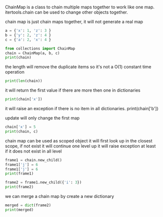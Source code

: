 ChainMap is a class to chain multiple maps together to work like one map.
itertools.chain can be used to change other objects together.


chain map is just chain maps together, it will not generate a real map
```python
a = {'x': 1, 'z': 3 }
b = {'y': 2, 'z': 4 }
c = {'a': 2, 'x': 4 }

from collections import ChainMap
chain = ChainMap(a, b, c)
print(chain)


```

the length will remove the duplicate items
so it's not a O(1) constant time operation
```python
print(len(chain))


```

it will return the first value if there are more then one in dictionaries
```python
print(chain['x'])


```

it will raise an exception if there is no item in all dictionaries.
print(chain['b'])

update will only change the first map
```python
chain['x'] = 5
print(chain, c)


```

chain map can be used as scoped object
it will first look up in the closest scope, if not exist it will continue one level up
it will raise exception at least if it does not exist in all level
```python
frame1 = chain.new_child()
frame1['j'] = 6
frame1['j'] = 6
print(frame1)

frame2 = frame1.new_child({'i': 3})
print(frame2)


```

we can merge a chain map by create a new dictionary
```python
merged = dict(frame2)
print(merged)
```
